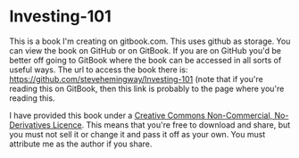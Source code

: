 # Investing-101

This is a book I'm creating on gitbook.com. This uses github as storage. You can view the book on GitHub or on GitBook. If you are on GitHub you'd be better off going to GitBook where the book can be accessed in all sorts of useful ways. The url to access the book there is:  <https://github.com/stevehemingway/Investing-101> (note that if you're reading this on GitBook, then this link is probably to the page where you're reading this.

I have provided this book under a [Creative Commons Non-Commercial, No-Derivatives Licence](https://creativecommons.org/licenses/by-nc-nd/4.0/). This means that you're free to download and share, but you must not sell it or change it and pass it off as your own. You must attribute me as the author if you share.

